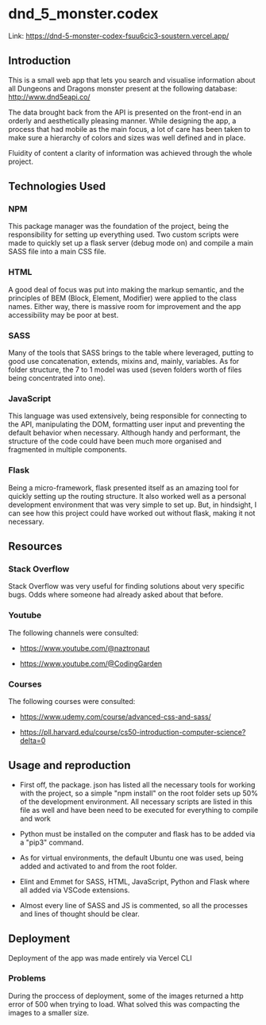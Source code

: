 # dnd_5_monster.codex

Link: https://dnd-5-monster-codex-fsuu6cic3-soustern.vercel.app/

## Introduction

This is a small web app that lets you search and visualise information about all Dungeons and Dragons monster present at the following database: http://www.dnd5eapi.co/

The data brought back from the API is presented on the front-end in an orderly and aesthetically pleasing manner. While designing the app, a process that had mobile as the main focus, a lot of care has been taken to make sure a hierarchy of colors and sizes was well defined and in place.

Fluidity of content a clarity of information was achieved through the whole project.

## Technologies Used

### NPM

This package manager was the foundation of the project, being the responsibility for setting up everything used. Two custom scripts were made to quickly set up a flask server (debug mode on) and compile a main SASS file into a main CSS file.

### HTML

A good deal of focus was put into making the markup semantic, and the principles of BEM (Block, Element, Modifier) were applied to the class names. 
Either way, there is massive room for improvement and the app accessibility may be poor at best.

### SASS

Many of the tools that SASS brings to the table where leveraged, putting to good use concatenation, extends, mixins and, mainly, variables.
As for folder structure, the 7 to 1 model was used (seven folders worth of files being concentrated into one).

### JavaScript

This language was used extensively, being responsible for connecting to the API, manipulating the DOM, formatting user input and preventing the default behavior when necessary. Although handy and performant, the structure of the code could have been much more organised and fragmented in multiple components.

### Flask

Being a micro-framework, flask presented itself as an amazing tool for quickly setting up the routing structure. It also worked well as a personal development environment that was very simple to set up.
But, in hindsight, I can see how this project could have worked out without flask, making it not necessary.

## Resources

### Stack Overflow

Stack Overflow was very useful for finding solutions about very specific bugs. Odds where someone had already asked about that before.

### Youtube

The following channels were consulted:

- https://www.youtube.com/@naztronaut

- https://www.youtube.com/@CodingGarden

### Courses

The following courses were consulted: 

- https://www.udemy.com/course/advanced-css-and-sass/

- https://pll.harvard.edu/course/cs50-introduction-computer-science?delta=0

## Usage and reproduction 

- First off, the package. json has listed all the necessary tools for working with the project, so a simple "npm install" on the root folder sets up 50% of the development environment. All necessary scripts are listed in this file as well and have been need to be executed for everything to compile and work

- Python must be installed on the computer and flask has to be added via a "pip3" command.

- As for virtual environments, the default Ubuntu one was used, being added and activated to and from the root folder.

- Elint and Emmet for SASS, HTML, JavaScript, Python and Flask where all added via VSCode extensions.

- Almost every line of SASS and JS is commented, so all the processes and lines of thought should be clear.

## Deployment

Deployment of the app was made entirely via Vercel CLI

### Problems

During the proccess of deployment, some of the images returned a http error of 500 when trying to load.
What solved this was compacting the images to a smaller size.




